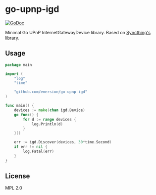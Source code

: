 # go-upnp-igd

[![GoDoc](https://godoc.org/github.com/emersion/go-upnp-igd?status.svg)](https://godoc.org/github.com/emersion/go-upnp-igd)

Minimal Go UPnP InternetGatewayDevice library. Based on
[Syncthing's library](https://github.com/syncthing/syncthing/tree/e8ba6d477182a73ba417d0d69999a104d04cd912/lib/upnp).

## Usage

```go
package main

import (
	"log"
	"time"

	"github.com/emersion/go-upnp-igd"
)

func main() {
	devices := make(chan igd.Device)
	go func() {
		for d := range devices {
			log.Println(d)
		}
	}()

	err := igd.Discover(devices, 30*time.Second)
	if err != nil {
		log.Fatal(err)
	}
}

```

## License

MPL 2.0
